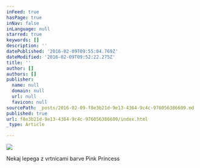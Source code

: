 ```yaml
---
inFeed: true
hasPage: true
inNav: false
inLanguage: null
starred: true
keywords: []
description: ''
datePublished: '2016-02-09T09:55:04.769Z'
dateModified: '2016-02-09T09:52:22.275Z'
title: ''
author: []
authors: []
publisher:
  name: null
  domain: null
  url: null
  favicon: null
sourcePath: _posts/2016-02-09-f8e3b21d-9e13-4364-9c4c-976056386609.md
published: true
url: f8e3b21d-9e13-4364-9c4c-976056386609/index.html
_type: Article

---
```

![](https://the-grid-user-content.s3-us-west-2.amazonaws.com/588c8850-638c-411c-88d3-d99b5bab0d91.jpg)

Nekaj lepega z vrtnicami barve Pink Princess